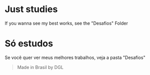 # Just studies

If you wanna see my best works, see the "Desafios" Folder

# Só estudos

Se você quer ver meus melhores trabalhos, veja a pasta "Desafios"


>Made in Brasil by DGL
